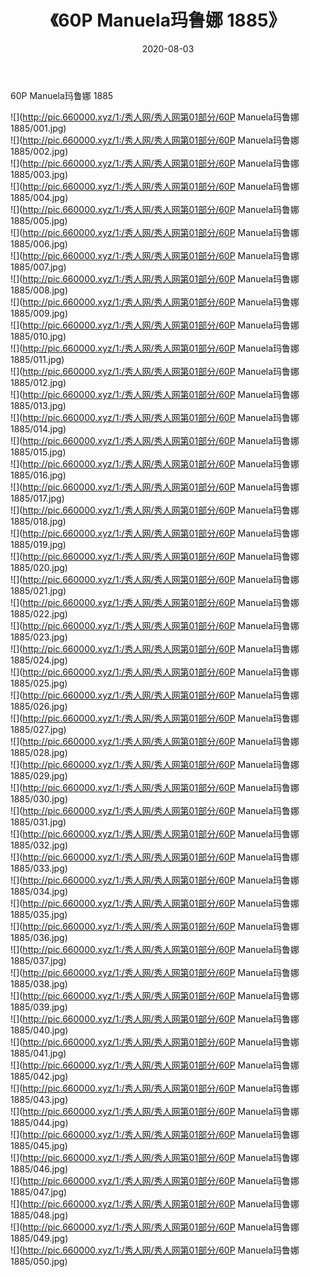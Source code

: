 ﻿---
layout: post
title:  《60P Manuela玛鲁娜 1885》
date:   2020-08-03
img: http://pic.660000.xyz/1:/秀人网/秀人网第01部分/60P Manuela玛鲁娜 1885/000.jpg
categories: [美女, 清纯, 唯美]
---

60P Manuela玛鲁娜 1885

  ![](http://pic.660000.xyz/1:/秀人网/秀人网第01部分/60P Manuela玛鲁娜 1885/001.jpg) <br> ![](http://pic.660000.xyz/1:/秀人网/秀人网第01部分/60P Manuela玛鲁娜 1885/002.jpg) <br> ![](http://pic.660000.xyz/1:/秀人网/秀人网第01部分/60P Manuela玛鲁娜 1885/003.jpg) <br> ![](http://pic.660000.xyz/1:/秀人网/秀人网第01部分/60P Manuela玛鲁娜 1885/004.jpg) <br> ![](http://pic.660000.xyz/1:/秀人网/秀人网第01部分/60P Manuela玛鲁娜 1885/005.jpg) <br> ![](http://pic.660000.xyz/1:/秀人网/秀人网第01部分/60P Manuela玛鲁娜 1885/006.jpg) <br> ![](http://pic.660000.xyz/1:/秀人网/秀人网第01部分/60P Manuela玛鲁娜 1885/007.jpg) <br> ![](http://pic.660000.xyz/1:/秀人网/秀人网第01部分/60P Manuela玛鲁娜 1885/008.jpg) <br> ![](http://pic.660000.xyz/1:/秀人网/秀人网第01部分/60P Manuela玛鲁娜 1885/009.jpg) <br> ![](http://pic.660000.xyz/1:/秀人网/秀人网第01部分/60P Manuela玛鲁娜 1885/010.jpg) <br> ![](http://pic.660000.xyz/1:/秀人网/秀人网第01部分/60P Manuela玛鲁娜 1885/011.jpg) <br> ![](http://pic.660000.xyz/1:/秀人网/秀人网第01部分/60P Manuela玛鲁娜 1885/012.jpg) <br> ![](http://pic.660000.xyz/1:/秀人网/秀人网第01部分/60P Manuela玛鲁娜 1885/013.jpg) <br> ![](http://pic.660000.xyz/1:/秀人网/秀人网第01部分/60P Manuela玛鲁娜 1885/014.jpg) <br> ![](http://pic.660000.xyz/1:/秀人网/秀人网第01部分/60P Manuela玛鲁娜 1885/015.jpg) <br> ![](http://pic.660000.xyz/1:/秀人网/秀人网第01部分/60P Manuela玛鲁娜 1885/016.jpg) <br> ![](http://pic.660000.xyz/1:/秀人网/秀人网第01部分/60P Manuela玛鲁娜 1885/017.jpg) <br> ![](http://pic.660000.xyz/1:/秀人网/秀人网第01部分/60P Manuela玛鲁娜 1885/018.jpg) <br> ![](http://pic.660000.xyz/1:/秀人网/秀人网第01部分/60P Manuela玛鲁娜 1885/019.jpg) <br> ![](http://pic.660000.xyz/1:/秀人网/秀人网第01部分/60P Manuela玛鲁娜 1885/020.jpg) <br> ![](http://pic.660000.xyz/1:/秀人网/秀人网第01部分/60P Manuela玛鲁娜 1885/021.jpg) <br> ![](http://pic.660000.xyz/1:/秀人网/秀人网第01部分/60P Manuela玛鲁娜 1885/022.jpg) <br> ![](http://pic.660000.xyz/1:/秀人网/秀人网第01部分/60P Manuela玛鲁娜 1885/023.jpg) <br> ![](http://pic.660000.xyz/1:/秀人网/秀人网第01部分/60P Manuela玛鲁娜 1885/024.jpg) <br> ![](http://pic.660000.xyz/1:/秀人网/秀人网第01部分/60P Manuela玛鲁娜 1885/025.jpg) <br> ![](http://pic.660000.xyz/1:/秀人网/秀人网第01部分/60P Manuela玛鲁娜 1885/026.jpg) <br> ![](http://pic.660000.xyz/1:/秀人网/秀人网第01部分/60P Manuela玛鲁娜 1885/027.jpg) <br> ![](http://pic.660000.xyz/1:/秀人网/秀人网第01部分/60P Manuela玛鲁娜 1885/028.jpg) <br> ![](http://pic.660000.xyz/1:/秀人网/秀人网第01部分/60P Manuela玛鲁娜 1885/029.jpg) <br> ![](http://pic.660000.xyz/1:/秀人网/秀人网第01部分/60P Manuela玛鲁娜 1885/030.jpg) <br> ![](http://pic.660000.xyz/1:/秀人网/秀人网第01部分/60P Manuela玛鲁娜 1885/031.jpg) <br> ![](http://pic.660000.xyz/1:/秀人网/秀人网第01部分/60P Manuela玛鲁娜 1885/032.jpg) <br> ![](http://pic.660000.xyz/1:/秀人网/秀人网第01部分/60P Manuela玛鲁娜 1885/033.jpg) <br> ![](http://pic.660000.xyz/1:/秀人网/秀人网第01部分/60P Manuela玛鲁娜 1885/034.jpg) <br> ![](http://pic.660000.xyz/1:/秀人网/秀人网第01部分/60P Manuela玛鲁娜 1885/035.jpg) <br> ![](http://pic.660000.xyz/1:/秀人网/秀人网第01部分/60P Manuela玛鲁娜 1885/036.jpg) <br> ![](http://pic.660000.xyz/1:/秀人网/秀人网第01部分/60P Manuela玛鲁娜 1885/037.jpg) <br> ![](http://pic.660000.xyz/1:/秀人网/秀人网第01部分/60P Manuela玛鲁娜 1885/038.jpg) <br> ![](http://pic.660000.xyz/1:/秀人网/秀人网第01部分/60P Manuela玛鲁娜 1885/039.jpg) <br> ![](http://pic.660000.xyz/1:/秀人网/秀人网第01部分/60P Manuela玛鲁娜 1885/040.jpg) <br> ![](http://pic.660000.xyz/1:/秀人网/秀人网第01部分/60P Manuela玛鲁娜 1885/041.jpg) <br> ![](http://pic.660000.xyz/1:/秀人网/秀人网第01部分/60P Manuela玛鲁娜 1885/042.jpg) <br> ![](http://pic.660000.xyz/1:/秀人网/秀人网第01部分/60P Manuela玛鲁娜 1885/043.jpg) <br> ![](http://pic.660000.xyz/1:/秀人网/秀人网第01部分/60P Manuela玛鲁娜 1885/044.jpg) <br> ![](http://pic.660000.xyz/1:/秀人网/秀人网第01部分/60P Manuela玛鲁娜 1885/045.jpg) <br> ![](http://pic.660000.xyz/1:/秀人网/秀人网第01部分/60P Manuela玛鲁娜 1885/046.jpg) <br> ![](http://pic.660000.xyz/1:/秀人网/秀人网第01部分/60P Manuela玛鲁娜 1885/047.jpg) <br> ![](http://pic.660000.xyz/1:/秀人网/秀人网第01部分/60P Manuela玛鲁娜 1885/048.jpg) <br> ![](http://pic.660000.xyz/1:/秀人网/秀人网第01部分/60P Manuela玛鲁娜 1885/049.jpg) <br> ![](http://pic.660000.xyz/1:/秀人网/秀人网第01部分/60P Manuela玛鲁娜 1885/050.jpg) <br>